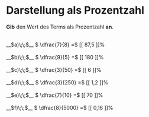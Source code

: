 <!--
version:  0.0.1

language: de

@style
main > *:not(:last-child) {
  margin-bottom: 3rem;
}

input {
    text-align: center;
}

.flex-container {
    display: flex;
    flex-wrap: wrap;
    align-items: stretch;
    gap: 20px;
}

.flex-child {
    flex: 1;
    min-width: 350px;
    margin-right: 20px;
}

@media (max-width: 400px) {
    .flex-child {
        flex: 100%;
        margin-right: 0;
    }
}
@end

formula: \carry   \textcolor{red}{\scriptsize #1}
formula: \digit   \rlap{\carry{#1}}\phantom{#2}#2
formula: \permil  \text{‰}

import: https://raw.githubusercontent.com/LiaTemplates/Tikz-Jax/main/README.md

script: https://cdn.jsdelivr.net/gh/LiaTemplates/Tikz-Jax@main/dist/index.js


tags: Bruchrechnung, Prozent, sehr leicht, sehr niedrig, Angeben

comment: Wandle die Bruchzahl in eine Prozentzahl um.

author: Martin Lommatzsch

-->




# Darstellung als Prozentzahl

**Gib** den Wert des Terms als Prozentzahl **an**.

<section class="flex-container">

<div class="flex-child">
<br>
__$a)\;\;$__ $ \dfrac{7}{8} =$ [[  87,5  ]]%
<br>
</div> 
<div class="flex-child">
<br>
__$b)\;\;$__ $ \dfrac{9}{5} =$ [[  180  ]]%
<br>
</div> 
<div class="flex-child">
<br>
__$c)\;\;$__ $ \dfrac{3}{50} =$ [[  6  ]]%
<br>
</div> 
<div class="flex-child">
<br>
__$d)\;\;$__ $ \dfrac{3}{250} =$ [[  1,2  ]]%
<br>
</div> 
<div class="flex-child">
<br>
__$e)\;\;$__ $ \dfrac{7}{10} =$ [[  70  ]]%
<br>
</div> 
<div class="flex-child">
<br>
__$f)\;\;$__ $ \dfrac{8}{5000} =$ [[  0,16  ]]%
<br>
</div> 
</section>
<br>
<br>
<br>
<br>


